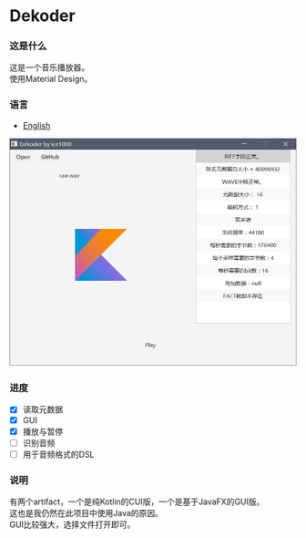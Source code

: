 # Dekoder

### 这是什么
这是一个音乐播放器。<br/>
使用Material Design。

### 语言
+ [English](./README.md)

![0](./art/01.jpg)

### 进度
+ [X] 读取元数据
+ [X] GUI
+ [X] 播放与暂停
+ [ ] 识别音频
+ [ ] 用于音频格式的DSL

### 说明
有两个artifact，一个是纯Kotlin的CUI版，一个是基于JavaFX的GUI版。<br/>
这也是我仍然在此项目中使用Java的原因。<br/>
GUI比较强大，选择文件打开即可。
